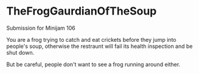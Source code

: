 # TheFrogGaurdianOfTheSoup
Submission for Minijam 106

You are a frog trying to catch and eat crickets before they jump into people's soup, otherwise the restraunt will fail its health inspection and be shut down.

But be careful, people don't want to see a frog running around either.
